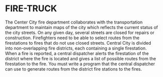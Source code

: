 # FIRE-TRUCK
The Center City fire department collaborates with the transportation department to maintain maps of the city which reflects the current status of the city streets. On any given day, several streets are closed for repairs or construction. Firefighters need to be able to select routes from the firestations to fires that do not use closed streets. Central City is divided into non-overlapping fire districts, each containing a single firestation. When a fire is reported, a central dispatcher alerts the firestation of the district where the fire is located and gives a list of possible routes from the firestation to the fire. You must write a program that the central dispatcher can use to generate routes from the district fire stations to the fires.
